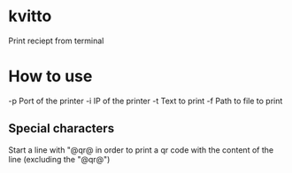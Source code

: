 # kvitto
Print reciept from terminal


# How to use

-p Port of the printer
-i IP of the printer
-t Text to print
-f Path to file to print

## Special characters

Start a line with "@qr@ in order to print a qr code with the content of the line (excluding the "@qr@")
